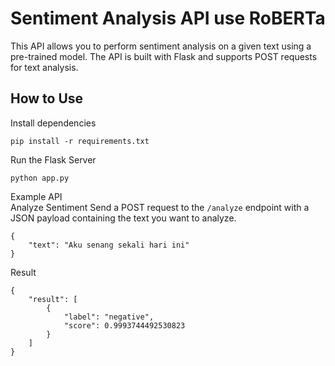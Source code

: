 # Sentiment Analysis API use RoBERTa

This API allows you to perform sentiment analysis on a given text using a pre-trained model. The API is built with Flask and supports POST requests for text analysis.

## How to Use

Install dependencies

```
pip install -r requirements.txt
```

Run the Flask Server

```
python app.py
```

Example API <br>
Analyze Sentiment
Send a POST request to the `/analyze` endpoint with a JSON payload containing the text you want to analyze.

```
{
    "text": "Aku senang sekali hari ini"
}
```

Result

```
{
    "result": [
        {
            "label": "negative",
            "score": 0.9993744492530823
        }
    ]
}
```
